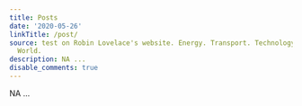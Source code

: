 ```yaml
---
title: Posts
date: '2020-05-26'
linkTitle: /post/
source: test on Robin Lovelace's website. Energy. Transport. Technology. Change the
  World.
description: NA ...
disable_comments: true
---
```

NA ...